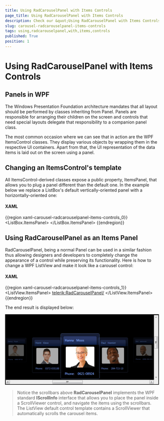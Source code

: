 ```yaml
---
title: Using RadCarouselPanel with Items Controls
page_title: Using RadCarouselPanel with Items Controls
description: Check our &quot;Using RadCarouselPanel with Items Controls&quot; documentation article for the RadCarousel {{ site.framework_name }} control.
slug: carousel-radcarouselpanel-items-controls
tags: using,radcarouselpanel,with,items,controls
published: True
position: 1
---
```


# Using RadCarouselPanel with Items Controls


## Panels in WPF

The Windows Presentation Foundation architecture mandates that all layout should be performed by classes inheriting from Panel. Panels are responsible for arranging their children on the screen and controls that need special layouts delegate that responsibility to a companion panel class.

The most common occasion where we can see that in action are the WPF ItemsControl classes. They display various objects by wrapping them in the respective UI containers. Apart from that, the UI representation of the data items is laid out on the screen using a panel.

## Changing an ItemsControl's template

All ItemsControl-derived classes expose a public property, ItemsPanel, that allows you to plug a panel different than the default one. In the example below we replace a ListBox's default vertically-oriented panel with a horizontally-oriented one:

#### __XAML__

{{region xaml-carousel-radcarouselpanel-items-controls_0}}
	<ListBox x:Name="HorizontalListBox">
	  <ListBox.ItemsPanel>
	    <ItemsPanelTemplate>
	      <StackPanel Orientation="Horizontal"></StackPanel>
	    </ItemsPanelTemplate>
	  </ListBox.ItemsPanel>
	</ListBox>
{{endregion}}



## Using RadCarouselPanel as an Items Panel

RadCarouselPanel, being a normal Panel can be used in a similar fashion thus allowing designers and developers to completely change the appearance of a control while preserving its functionality. Here is how to change a WPF ListView and make it look like a carousel control:

#### __XAML__

{{region xaml-carousel-radcarouselpanel-items-controls_1}}
	<ListView x:Name="ListView">
	  <ListView.ItemsPanel>
	    <ItemsPanelTemplate>
	      <telerik:RadCarouselPanel/>
	    </ItemsPanelTemplate>
	  </ListView.ItemsPanel>
	</ListView>
{{endregion}}



The end result is displayed below:

 ![{{ site.framework_name }} RadCarousel RadCarouselPanel with Items Controls](images/RadCarouselPanel_ItemsPanel.png)

>Notice the scrollbars above __RadCarouselPanel__ implements the WPF standard __IScrollInfo__ interface that allows you to place the panel inside a ScrollViewer control, and navigate the items using the scrollbars. The ListView default control template contains a ScrollViewer that automatically scrolls the carousel items.
